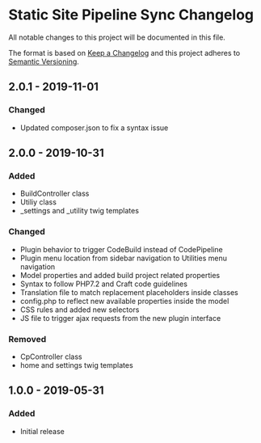 # Static Site Pipeline Sync Changelog

All notable changes to this project will be documented in this file.

The format is based on [Keep a Changelog](http://keepachangelog.com/) and this project adheres to [Semantic Versioning](http://semver.org/).

## 2.0.1 - 2019-11-01
### Changed
- Updated composer.json to fix a syntax issue

## 2.0.0 - 2019-10-31
### Added
- BuildController class
- Utiliy class
- _settings and _utility twig templates

### Changed
- Plugin behavior to trigger CodeBuild instead of CodePipeline
- Plugin menu location from sidebar navigation to Utilities menu navigation
- Model properties and added build project related properties
- Syntax to follow PHP7.2 and Craft code guidelines
- Translation file to match replacement placeholders inside classes
- config.php to reflect new available properties inside the model
- CSS rules and added new selectors
- JS file to trigger ajax requests from the new plugin interface  
 
### Removed
- CpController class
- home and settings twig templates

## 1.0.0 - 2019-05-31
### Added
- Initial release